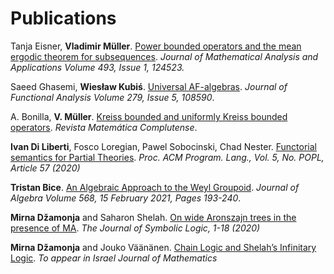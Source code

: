 # Publications




Tanja Eisner, **Vladimir Müller**. [Power bounded operators and the mean ergodic theorem for subsequences](https://www.sciencedirect.com/science/article/pii/S0022247X20306855). *Journal of Mathematical Analysis and Applications Volume 493, Issue 1, 124523.*
 
Saeed Ghasemi, **Wiesław Kubiś**. [Universal AF-algebras](https://www.sciencedirect.com/science/article/pii/S0022123620301336). *Journal of Functional Analysis Volume 279, Issue 5, 108590*.

A. Bonilla, **V. Müller**. [Kreiss bounded and uniformly Kreiss bounded operators](https://link.springer.com/article/10.1007/s13163-020-00355-x). *Revista Matemática Complutense*.

**Ivan Di Liberti**, Fosco Loregian, Pawel Sobocinski, Chad Nester. [Functorial semantics for Partial Theories](https://arxiv.org/abs/2011.06644). *Proc. ACM Program. Lang., Vol. 5, No. POPL, Article 57 (2020)*

**Tristan Bice**. [An Algebraic Approach to the Weyl Groupoid](https://www.sciencedirect.com/science/article/pii/S0021869320305251). *Journal of Algebra Volume 568, 15 February 2021, Pages 193-240*.

**Mirna Džamonja** and Saharon Shelah. [On wide Aronszajn trees in the presence of MA](https://doi.org/10.1017/jsl.2020.42). *The Journal of Symbolic Logic, 1-18 (2020)*

**Mirna Džamonja** and Jouko Väänänen. [Chain Logic and Shelah’s Infinitary Logic](https://arxiv.org/abs/1908.01177). *To appear in Israel Journal of Mathematics*

